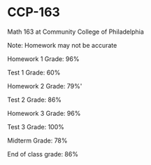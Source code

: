 # CCP-163
Math 163 at Community College of Philadelphia

Note: Homework may not be accurate

Homework 1 Grade: 96%

Test 1 Grade: 60%

Homework 2 Grade: 79%'

Test 2 Grade: 86%

Homework 3 Grade: 96%

Test 3 Grade: 100%

Midterm Grade: 78%

End of class grade: 86%
